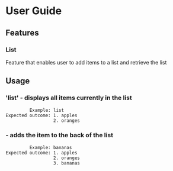 # User Guide

## Features 

### List
Feature that enables user to add items to a list and retrieve the list

## Usage

### 'list' - displays all items currently in the list
			 Example: list
	Expected outcome: 1. apples
					  2. oranges
					 
### <any item> - adds the item to the back of the list
			 Example: bananas
	Expected outcome: 1. apples
					  2. oranges
					  3. bananas
